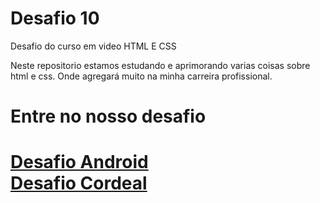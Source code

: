 # Desafio 10
 Desafio do curso em video HTML E CSS

Neste repositorio estamos estudando e aprimorando varias coisas sobre html e css.
Onde agregará muito na minha carreira profissional.
<h1>Entre no nosso desafio<h1>
<a href="./Dessafio/GROUPING_TAGS copy.html" target="_blank"> Desafio Android </a><br>
<a href="./Dessafio/Site Cordeal/cordeal.html" target="_blank">Desafio Cordeal</a>